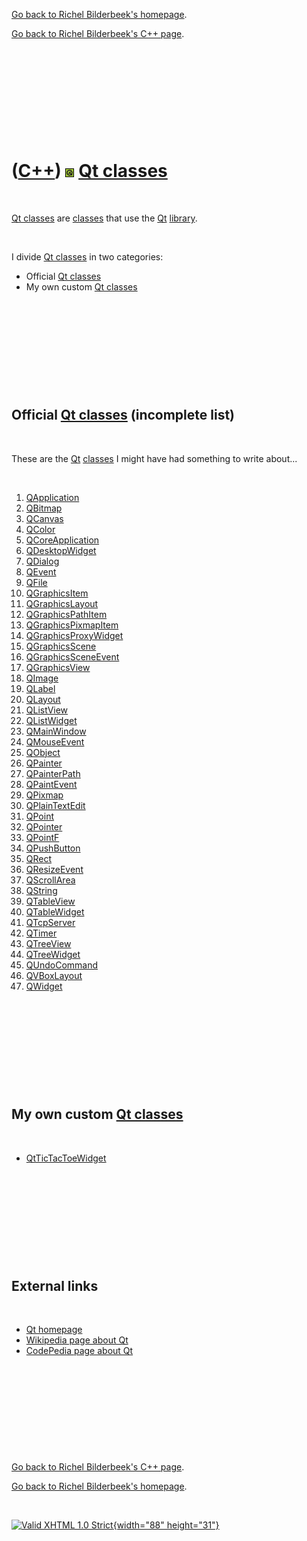 [Go back to Richel Bilderbeek's homepage](index.htm).

[Go back to Richel Bilderbeek's C++ page](Cpp.htm).

 

 

 

 

 

([C++](Cpp.htm)) ![Qt](PicQt.png) [Qt classes](CppQtClass.htm)
==============================================================

 

[Qt classes](CppQtClass.htm) are [classes](CppClass.htm) that use the
[Qt](CppQt.htm) [library](CppLibrary.htm).

 

I divide [Qt classes](CppQtClass.htm) in two categories:

-   Official [Qt classes](CppQtClass.htm)
-   My own custom [Qt classes](CppQtClass.htm)

 

 

 

 

 

Official [Qt classes](CppQtClass.htm) (incomplete list)
-------------------------------------------------------

 

These are the [Qt](CppQt.htm) [classes](CppClass.htm) I might have had
something to write about...

 

1.  [QApplication](CppQApplication.htm)
2.  [QBitmap](CppQBitmap.htm)
3.  [QCanvas](CppQCanvas.htm)
4.  [QColor](CppQColor.htm)
5.  [QCoreApplication](CppQCoreApplication.htm)
6.  [QDesktopWidget](CppQDesktopWidget.htm)
7.  [QDialog](CppQDialog.htm)
8.  [QEvent](CppQEvent.htm)
9.  [QFile](CppQFile.htm)
10. [QGraphicsItem](CppQGraphicsItem.htm)
11. [QGraphicsLayout](CppQGraphicsLayout.htm)
12. [QGraphicsPathItem](CppQGraphicsPathItem.htm)
13. [QGraphicsPixmapItem](CppQGraphicsPixmapItem.htm)
14. [QGraphicsProxyWidget](CppQGraphicsProxyWidget.htm)
15. [QGraphicsScene](CppQGraphicsScene.htm)
16. [QGraphicsSceneEvent](CppQGraphicsSceneEvent.htm)
17. [QGraphicsView](CppQGraphicsView.htm)
18. [QImage](CppQImage.htm)
19. [QLabel](CppQLabel.htm)
20. [QLayout](CppQLayout.htm)
21. [QListView](CppQLayout.htm)
22. [QListWidget](CppQLayout.htm)
23. [QMainWindow](CppQMainWindow.htm)
24. [QMouseEvent](CppQMouseEvent.htm)
25. [QObject](CppQObject.htm)
26. [QPainter](CppQPainter.htm)
27. [QPainterPath](CppQPainterPath.htm)
28. [QPaintEvent](CppQPaintEvent.htm)
29. [QPixmap](CppQPixmap.htm)
30. [QPlainTextEdit](CppQPlainTextEdit.htm)
31. [QPoint](CppQPoint.htm)
32. [QPointer](CppQPointer.htm)
33. [QPointF](CppQPointF.htm)
34. [QPushButton](CppQPushButton.htm)
35. [QRect](CppQRect.htm)
36. [QResizeEvent](CppQResizeEvent.htm)
37. [QScrollArea](CppQScrollArea.htm)
38. [QString](CppQString.htm)
39. [QTableView](CppQTableView.htm)
40. [QTableWidget](CppQTableWidget.htm)
41. [QTcpServer](CppQTcpServer.htm)
42. [QTimer](CppQTimer.htm)
43. [QTreeView](CppQTreeView.htm)
44. [QTreeWidget](CppQTreeWidget.htm)
45. [QUndoCommand](CppQUndoCommand.htm)
46. [QVBoxLayout](CppQVBoxLayout.htm)
47. [QWidget](CppQWidget.htm)

 

 

 

 

 

My own custom [Qt classes](CppQtClass.htm)
------------------------------------------

 

-   [QtTicTacToeWidget](CppQtTicTacToeWidget.htm)

 

 

 

 

 

External links
--------------

 

-   [Qt homepage](http://qt.nokia.com/products)
-   [Wikipedia page about
    Qt](http://en.wikipedia.org/wiki/Qt_%28framework%29)
-   [CodePedia page about Qt](http://codepedia.com/CppQt)

 

 

 

 

 

[Go back to Richel Bilderbeek's C++ page](Cpp.htm).

[Go back to Richel Bilderbeek's homepage](index.htm).

 

[![Valid XHTML 1.0 Strict](valid-xhtml10.png){width="88"
height="31"}](http://validator.w3.org/check?uri=referer)
